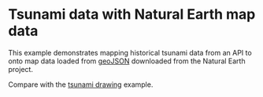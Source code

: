 # Tsunami data with Natural Earth map data

This example demonstrates mapping historical tsunami data from an API to onto map data loaded from [geoJSON](https://github.com/martynafford/natural-earth-geojson) downloaded from the Natural Earth project.

Compare with the [tsunami drawing](../tsunami-drawing) example.
